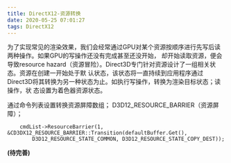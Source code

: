 ```yaml
---
title: DirectX12-资源转换
date: 2020-05-25 07:01:27
tags: DirectX12
---
```


为了实现常见的渲染效果，我们会经常通过GPU对某个资源按顺序进行先写后读两种操作。如果GPU的写操作还没有完成甚至还没开始，
却开始读取资源，便会导致resource hazard（资源冒险）。Direct3D专门针对资源设计了一组相关状态。资源在创建一开始处于默
认状态，该状态将一直持续到应用程序通过Direct3D将其转换为另一种状态为止。如执行写操作，转换为渲染目标状态；读操作，状
态设置为着色器资源状态。

通过命令列表设置转换资源屏障数组；
D3D12_RESOURCE_BARRIER（资源屏障）；
~~~
	cmdList->ResourceBarrier(1, &CD3DX12_RESOURCE_BARRIER::Transition(defaultBuffer.Get(), 
		D3D12_RESOURCE_STATE_COMMON, D3D12_RESOURCE_STATE_COPY_DEST));
~~~
**(待完善)**